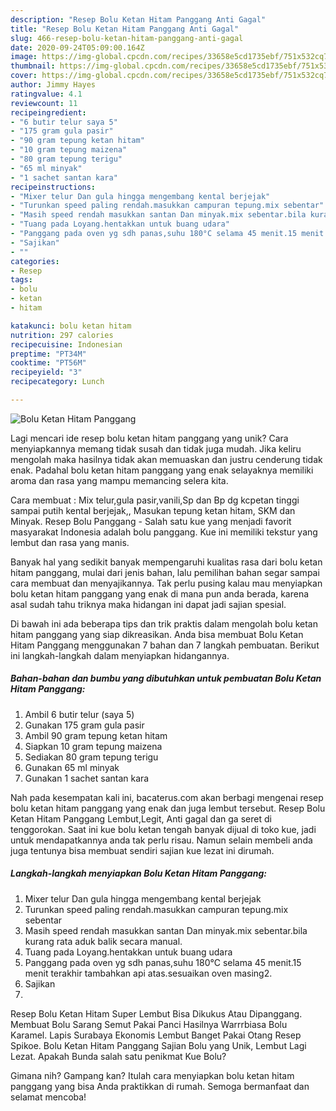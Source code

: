```yaml
---
description: "Resep Bolu Ketan Hitam Panggang Anti Gagal"
title: "Resep Bolu Ketan Hitam Panggang Anti Gagal"
slug: 466-resep-bolu-ketan-hitam-panggang-anti-gagal
date: 2020-09-24T05:09:00.164Z
image: https://img-global.cpcdn.com/recipes/33658e5cd1735ebf/751x532cq70/bolu-ketan-hitam-panggang-foto-resep-utama.jpg
thumbnail: https://img-global.cpcdn.com/recipes/33658e5cd1735ebf/751x532cq70/bolu-ketan-hitam-panggang-foto-resep-utama.jpg
cover: https://img-global.cpcdn.com/recipes/33658e5cd1735ebf/751x532cq70/bolu-ketan-hitam-panggang-foto-resep-utama.jpg
author: Jimmy Hayes
ratingvalue: 4.1
reviewcount: 11
recipeingredient:
- "6 butir telur saya 5"
- "175 gram gula pasir"
- "90 gram tepung ketan hitam"
- "10 gram tepung maizena"
- "80 gram tepung terigu"
- "65 ml minyak"
- "1 sachet santan kara"
recipeinstructions:
- "Mixer telur Dan gula hingga mengembang kental berjejak"
- "Turunkan speed paling rendah.masukkan campuran tepung.mix sebentar"
- "Masih speed rendah masukkan santan Dan minyak.mix sebentar.bila kurang rata aduk balik secara manual."
- "Tuang pada Loyang.hentakkan untuk buang udara"
- "Panggang pada oven yg sdh panas,suhu 180°C selama 45 menit.15 menit terakhir tambahkan api atas.sesuaikan oven masing2."
- "Sajikan"
- ""
categories:
- Resep
tags:
- bolu
- ketan
- hitam

katakunci: bolu ketan hitam 
nutrition: 297 calories
recipecuisine: Indonesian
preptime: "PT34M"
cooktime: "PT56M"
recipeyield: "3"
recipecategory: Lunch

---
```



![Bolu Ketan Hitam Panggang](https://img-global.cpcdn.com/recipes/33658e5cd1735ebf/751x532cq70/bolu-ketan-hitam-panggang-foto-resep-utama.jpg)

Lagi mencari ide resep bolu ketan hitam panggang yang unik? Cara menyiapkannya memang tidak susah dan tidak juga mudah. Jika keliru mengolah maka hasilnya tidak akan memuaskan dan justru cenderung tidak enak. Padahal bolu ketan hitam panggang yang enak selayaknya memiliki aroma dan rasa yang mampu memancing selera kita.

Cara membuat : Mix telur,gula pasir,vanili,Sp dan Bp dg kcpetan tinggi sampai putih kental berjejak,, Masukan tepung ketan hitam, SKM dan Minyak. Resep Bolu Panggang - Salah satu kue yang menjadi favorit masyarakat Indonesia adalah bolu panggang. Kue ini memiliki tekstur yang lembut dan rasa yang manis.

Banyak hal yang sedikit banyak mempengaruhi kualitas rasa dari bolu ketan hitam panggang, mulai dari jenis bahan, lalu pemilihan bahan segar sampai cara membuat dan menyajikannya. Tak perlu pusing kalau mau menyiapkan bolu ketan hitam panggang yang enak di mana pun anda berada, karena asal sudah tahu triknya maka hidangan ini dapat jadi sajian spesial.


Di bawah ini ada beberapa tips dan trik praktis dalam mengolah bolu ketan hitam panggang yang siap dikreasikan. Anda bisa membuat Bolu Ketan Hitam Panggang menggunakan 7 bahan dan 7 langkah pembuatan. Berikut ini langkah-langkah dalam menyiapkan hidangannya.

<!--inarticleads1-->

##### Bahan-bahan dan bumbu yang dibutuhkan untuk pembuatan Bolu Ketan Hitam Panggang:

1. Ambil 6 butir telur (saya 5)
1. Gunakan 175 gram gula pasir
1. Ambil 90 gram tepung ketan hitam
1. Siapkan 10 gram tepung maizena
1. Sediakan 80 gram tepung terigu
1. Gunakan 65 ml minyak
1. Gunakan 1 sachet santan kara


Nah pada kesempatan kali ini, bacaterus.com akan berbagi mengenai resep bolu ketan hitam panggang yang enak dan juga lembut tersebut. Resep Bolu Ketan Hitam Panggang Lembut,Legit, Anti gagal dan ga seret di tenggorokan. Saat ini kue bolu ketan tengah banyak dijual di toko kue, jadi untuk mendapatkannya anda tak perlu risau. Namun selain membeli anda juga tentunya bisa membuat sendiri sajian kue lezat ini dirumah. 

<!--inarticleads2-->

##### Langkah-langkah menyiapkan Bolu Ketan Hitam Panggang:

1. Mixer telur Dan gula hingga mengembang kental berjejak
1. Turunkan speed paling rendah.masukkan campuran tepung.mix sebentar
1. Masih speed rendah masukkan santan Dan minyak.mix sebentar.bila kurang rata aduk balik secara manual.
1. Tuang pada Loyang.hentakkan untuk buang udara
1. Panggang pada oven yg sdh panas,suhu 180°C selama 45 menit.15 menit terakhir tambahkan api atas.sesuaikan oven masing2.
1. Sajikan
1. 


Resep Bolu Ketan Hitam Super Lembut Bisa Dikukus Atau Dipanggang. Membuat Bolu Sarang Semut Pakai Panci Hasilnya Warrrbiasa Bolu Karamel. Lapis Surabaya Ekonomis Lembut Banget Pakai Otang Resep Spikoe. Bolu Ketan Hitam Panggang Sajian Bolu yang Unik, Lembut Lagi Lezat. Apakah Bunda salah satu penikmat Kue Bolu? 

Gimana nih? Gampang kan? Itulah cara menyiapkan bolu ketan hitam panggang yang bisa Anda praktikkan di rumah. Semoga bermanfaat dan selamat mencoba!
